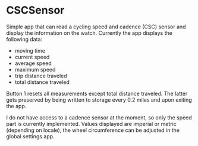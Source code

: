 # CSCSensor

Simple app that can read a cycling speed and cadence (CSC) sensor and display the information on the watch.
Currently the app displays the following data:

- moving time
- current speed
- average speed
- maximum speed
- trip distance traveled
- total distance traveled

Button 1 resets all measurements except total distance traveled. The latter gets preserved by being written to storage every 0.2 miles and upon exiting the app.

I do not have access to a cadence sensor at the moment, so only the speed part is currently implemented. Values displayed are imperial or metric (depending on locale),
the wheel circumference can be adjusted in the global settings app.
